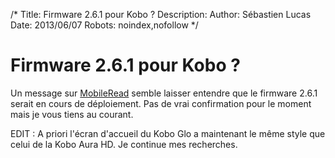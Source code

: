/*
Title: Firmware 2.6.1 pour Kobo ?
Description: 
Author: Sébastien Lucas
Date: 2013/06/07
Robots: noindex,nofollow
*/
# Firmware 2.6.1 pour Kobo ?

Un message sur [MobileRead](http://www.mobileread.com/forums/showthread.php?t=215146) semble laisser entendre que le firmware 2.6.1 serait en cours de déploiement. Pas de vrai confirmation pour le moment mais je vous tiens au courant.

EDIT : A priori l'écran d'accueil du Kobo Glo a maintenant le même style que celui de la Kobo Aura HD. Je continue mes recherches.
